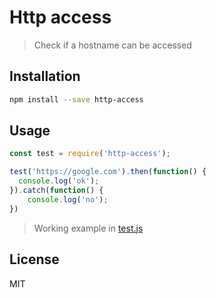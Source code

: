 # Http access
> Check if a hostname can be accessed

## Installation
```bash
npm install --save http-access
```

## Usage
```javascript
const test = require('http-access');

test('https://google.com').then(function() {
  console.log('ok');
}).catch(function() {
	console.log('no');
})

```

> Working example in [test.js](https://github.com/tobihrbr/http-access/blob/master/test.js)

## License
MIT
